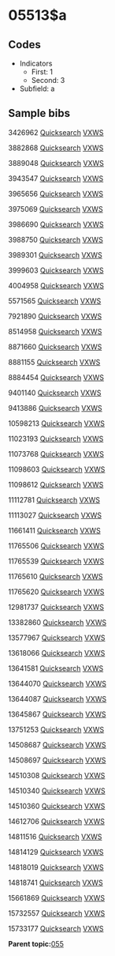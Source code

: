 # 05513$a

## Codes

-   Indicators
    -   First: 1
    -   Second: 3
-   Subfield: a

## Sample bibs

3426962 [Quicksearch](https://search.library.yale.edu/catalog/3426962) [VXWS](http://prodorbis.library.yale.edu:7014/vxws/GetHoldingsService?bibId=3426962)

3882868 [Quicksearch](https://search.library.yale.edu/catalog/3882868) [VXWS](http://prodorbis.library.yale.edu:7014/vxws/GetHoldingsService?bibId=3882868)

3889048 [Quicksearch](https://search.library.yale.edu/catalog/3889048) [VXWS](http://prodorbis.library.yale.edu:7014/vxws/GetHoldingsService?bibId=3889048)

3943547 [Quicksearch](https://search.library.yale.edu/catalog/3943547) [VXWS](http://prodorbis.library.yale.edu:7014/vxws/GetHoldingsService?bibId=3943547)

3965656 [Quicksearch](https://search.library.yale.edu/catalog/3965656) [VXWS](http://prodorbis.library.yale.edu:7014/vxws/GetHoldingsService?bibId=3965656)

3975069 [Quicksearch](https://search.library.yale.edu/catalog/3975069) [VXWS](http://prodorbis.library.yale.edu:7014/vxws/GetHoldingsService?bibId=3975069)

3986690 [Quicksearch](https://search.library.yale.edu/catalog/3986690) [VXWS](http://prodorbis.library.yale.edu:7014/vxws/GetHoldingsService?bibId=3986690)

3988750 [Quicksearch](https://search.library.yale.edu/catalog/3988750) [VXWS](http://prodorbis.library.yale.edu:7014/vxws/GetHoldingsService?bibId=3988750)

3989301 [Quicksearch](https://search.library.yale.edu/catalog/3989301) [VXWS](http://prodorbis.library.yale.edu:7014/vxws/GetHoldingsService?bibId=3989301)

3999603 [Quicksearch](https://search.library.yale.edu/catalog/3999603) [VXWS](http://prodorbis.library.yale.edu:7014/vxws/GetHoldingsService?bibId=3999603)

4004958 [Quicksearch](https://search.library.yale.edu/catalog/4004958) [VXWS](http://prodorbis.library.yale.edu:7014/vxws/GetHoldingsService?bibId=4004958)

5571565 [Quicksearch](https://search.library.yale.edu/catalog/5571565) [VXWS](http://prodorbis.library.yale.edu:7014/vxws/GetHoldingsService?bibId=5571565)

7921890 [Quicksearch](https://search.library.yale.edu/catalog/7921890) [VXWS](http://prodorbis.library.yale.edu:7014/vxws/GetHoldingsService?bibId=7921890)

8514958 [Quicksearch](https://search.library.yale.edu/catalog/8514958) [VXWS](http://prodorbis.library.yale.edu:7014/vxws/GetHoldingsService?bibId=8514958)

8871660 [Quicksearch](https://search.library.yale.edu/catalog/8871660) [VXWS](http://prodorbis.library.yale.edu:7014/vxws/GetHoldingsService?bibId=8871660)

8881155 [Quicksearch](https://search.library.yale.edu/catalog/8881155) [VXWS](http://prodorbis.library.yale.edu:7014/vxws/GetHoldingsService?bibId=8881155)

8884454 [Quicksearch](https://search.library.yale.edu/catalog/8884454) [VXWS](http://prodorbis.library.yale.edu:7014/vxws/GetHoldingsService?bibId=8884454)

9401140 [Quicksearch](https://search.library.yale.edu/catalog/9401140) [VXWS](http://prodorbis.library.yale.edu:7014/vxws/GetHoldingsService?bibId=9401140)

9413886 [Quicksearch](https://search.library.yale.edu/catalog/9413886) [VXWS](http://prodorbis.library.yale.edu:7014/vxws/GetHoldingsService?bibId=9413886)

10598213 [Quicksearch](https://search.library.yale.edu/catalog/10598213) [VXWS](http://prodorbis.library.yale.edu:7014/vxws/GetHoldingsService?bibId=10598213)

11023193 [Quicksearch](https://search.library.yale.edu/catalog/11023193) [VXWS](http://prodorbis.library.yale.edu:7014/vxws/GetHoldingsService?bibId=11023193)

11073768 [Quicksearch](https://search.library.yale.edu/catalog/11073768) [VXWS](http://prodorbis.library.yale.edu:7014/vxws/GetHoldingsService?bibId=11073768)

11098603 [Quicksearch](https://search.library.yale.edu/catalog/11098603) [VXWS](http://prodorbis.library.yale.edu:7014/vxws/GetHoldingsService?bibId=11098603)

11098612 [Quicksearch](https://search.library.yale.edu/catalog/11098612) [VXWS](http://prodorbis.library.yale.edu:7014/vxws/GetHoldingsService?bibId=11098612)

11112781 [Quicksearch](https://search.library.yale.edu/catalog/11112781) [VXWS](http://prodorbis.library.yale.edu:7014/vxws/GetHoldingsService?bibId=11112781)

11113027 [Quicksearch](https://search.library.yale.edu/catalog/11113027) [VXWS](http://prodorbis.library.yale.edu:7014/vxws/GetHoldingsService?bibId=11113027)

11661411 [Quicksearch](https://search.library.yale.edu/catalog/11661411) [VXWS](http://prodorbis.library.yale.edu:7014/vxws/GetHoldingsService?bibId=11661411)

11765506 [Quicksearch](https://search.library.yale.edu/catalog/11765506) [VXWS](http://prodorbis.library.yale.edu:7014/vxws/GetHoldingsService?bibId=11765506)

11765539 [Quicksearch](https://search.library.yale.edu/catalog/11765539) [VXWS](http://prodorbis.library.yale.edu:7014/vxws/GetHoldingsService?bibId=11765539)

11765610 [Quicksearch](https://search.library.yale.edu/catalog/11765610) [VXWS](http://prodorbis.library.yale.edu:7014/vxws/GetHoldingsService?bibId=11765610)

11765620 [Quicksearch](https://search.library.yale.edu/catalog/11765620) [VXWS](http://prodorbis.library.yale.edu:7014/vxws/GetHoldingsService?bibId=11765620)

12981737 [Quicksearch](https://search.library.yale.edu/catalog/12981737) [VXWS](http://prodorbis.library.yale.edu:7014/vxws/GetHoldingsService?bibId=12981737)

13382860 [Quicksearch](https://search.library.yale.edu/catalog/13382860) [VXWS](http://prodorbis.library.yale.edu:7014/vxws/GetHoldingsService?bibId=13382860)

13577967 [Quicksearch](https://search.library.yale.edu/catalog/13577967) [VXWS](http://prodorbis.library.yale.edu:7014/vxws/GetHoldingsService?bibId=13577967)

13618066 [Quicksearch](https://search.library.yale.edu/catalog/13618066) [VXWS](http://prodorbis.library.yale.edu:7014/vxws/GetHoldingsService?bibId=13618066)

13641581 [Quicksearch](https://search.library.yale.edu/catalog/13641581) [VXWS](http://prodorbis.library.yale.edu:7014/vxws/GetHoldingsService?bibId=13641581)

13644070 [Quicksearch](https://search.library.yale.edu/catalog/13644070) [VXWS](http://prodorbis.library.yale.edu:7014/vxws/GetHoldingsService?bibId=13644070)

13644087 [Quicksearch](https://search.library.yale.edu/catalog/13644087) [VXWS](http://prodorbis.library.yale.edu:7014/vxws/GetHoldingsService?bibId=13644087)

13645867 [Quicksearch](https://search.library.yale.edu/catalog/13645867) [VXWS](http://prodorbis.library.yale.edu:7014/vxws/GetHoldingsService?bibId=13645867)

13751253 [Quicksearch](https://search.library.yale.edu/catalog/13751253) [VXWS](http://prodorbis.library.yale.edu:7014/vxws/GetHoldingsService?bibId=13751253)

14508687 [Quicksearch](https://search.library.yale.edu/catalog/14508687) [VXWS](http://prodorbis.library.yale.edu:7014/vxws/GetHoldingsService?bibId=14508687)

14508697 [Quicksearch](https://search.library.yale.edu/catalog/14508697) [VXWS](http://prodorbis.library.yale.edu:7014/vxws/GetHoldingsService?bibId=14508697)

14510308 [Quicksearch](https://search.library.yale.edu/catalog/14510308) [VXWS](http://prodorbis.library.yale.edu:7014/vxws/GetHoldingsService?bibId=14510308)

14510340 [Quicksearch](https://search.library.yale.edu/catalog/14510340) [VXWS](http://prodorbis.library.yale.edu:7014/vxws/GetHoldingsService?bibId=14510340)

14510360 [Quicksearch](https://search.library.yale.edu/catalog/14510360) [VXWS](http://prodorbis.library.yale.edu:7014/vxws/GetHoldingsService?bibId=14510360)

14612706 [Quicksearch](https://search.library.yale.edu/catalog/14612706) [VXWS](http://prodorbis.library.yale.edu:7014/vxws/GetHoldingsService?bibId=14612706)

14811516 [Quicksearch](https://search.library.yale.edu/catalog/14811516) [VXWS](http://prodorbis.library.yale.edu:7014/vxws/GetHoldingsService?bibId=14811516)

14814129 [Quicksearch](https://search.library.yale.edu/catalog/14814129) [VXWS](http://prodorbis.library.yale.edu:7014/vxws/GetHoldingsService?bibId=14814129)

14818019 [Quicksearch](https://search.library.yale.edu/catalog/14818019) [VXWS](http://prodorbis.library.yale.edu:7014/vxws/GetHoldingsService?bibId=14818019)

14818741 [Quicksearch](https://search.library.yale.edu/catalog/14818741) [VXWS](http://prodorbis.library.yale.edu:7014/vxws/GetHoldingsService?bibId=14818741)

15661869 [Quicksearch](https://search.library.yale.edu/catalog/15661869) [VXWS](http://prodorbis.library.yale.edu:7014/vxws/GetHoldingsService?bibId=15661869)

15732557 [Quicksearch](https://search.library.yale.edu/catalog/15732557) [VXWS](http://prodorbis.library.yale.edu:7014/vxws/GetHoldingsService?bibId=15732557)

15733177 [Quicksearch](https://search.library.yale.edu/catalog/15733177) [VXWS](http://prodorbis.library.yale.edu:7014/vxws/GetHoldingsService?bibId=15733177)

**Parent topic:**[055](../../tags/055/055.md)

